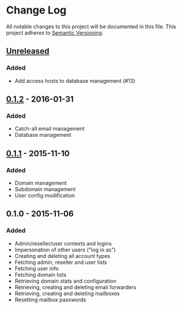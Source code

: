 # Change Log
All notable changes to this project will be documented in this file.
This project adheres to [Semantic Versioning](http://semver.org/).

## [Unreleased]
### Added
 - Add access hosts to database management (#13)

## [0.1.2] - 2016-01-31
### Added
 - Catch-all email management
 - Database management

## [0.1.1] - 2015-11-10
### Added
 - Domain management
 - Subdomain management
 - User config modification

## 0.1.0 - 2015-11-06
### Added
- Admin/reseller/user contexts and logins
- Impersonation of other users ("log in as")
- Creating and deleting all account types
- Fetching admin, reseller and user lists
- Fetching user info
- Fetching domain lists
- Retrieving domain stats and configuration
- Retrieving, creating and deleting email forwarders
- Retrieving, creating and deleting mailboxes
- Resetting mailbox passwords

[Unreleased]: https://github.com/omines/directadmin/compare/v0.1.2...master
[0.1.2]: https://github.com/omines/directadmin/compare/v0.1.1...v0.1.2
[0.1.1]: https://github.com/omines/directadmin/compare/v0.1.0...v0.1.1
